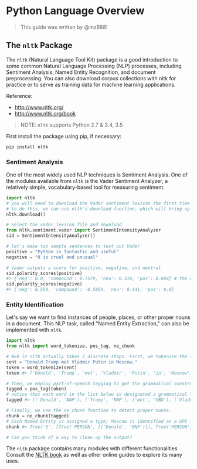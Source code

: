 # Python Language Overview

> This guide was written by @mz888!

## The `nltk` Package

The `nltk` (Natural Language Tool Kit) package is a good introduction to some common Natural Language Processing (NLP) processes, including Sentiment Analysis, Named Entity Recognition, and document preprocessing. You can also download corpus collections with nltk for practice or to serve as training data for machine learning applications.

Reference:

  + http://www.nltk.org/
  + http://www.nltk.org/book

> NOTE: `nltk` supports Python 2.7 & 3.4, 3.5

First install the package using pip, if necessary:

```` sh
pip install nltk
````

### Sentiment Analysis

One of the most widely used NLP techniques is Sentiment Analysis. One of the modules available from `nltk` is the Vader Sentiment Analyzer, a relatively simple, vocabulary-based tool for measuring sentiment.

```python
import nltk
# you will need to download the Vader sentiment lexicon the first time you use it.
# to do this, we can use nltk's download function, which will bring up a GUI.
nltk.download()

# Select the vader_lexicon file and download
from nltk.sentiment.vader import SentimentIntensityAnalyzer
sid = SentimentIntensityAnalyzer()

# let's make two sample sentences to test out Vader
positive = "Python is fantastic and useful"
negative = "R is cruel and unusual"

# Vader outputs a score for positive, negative, and neutral
sid.polarity_scores(positive)
#> {'neg': 0.0, 'compound': 0.7579, 'neu': 0.316, 'pos': 0.684} # the compound score is the overall score of the text
sid.polarity_scores(negative)
#> {'neg': 0.559, 'compound': -0.5859, 'neu': 0.441, 'pos': 0.0}
```

### Entity Identification

Let's say we want to find instances of people, places, or other proper nouns in a document. This NLP task, called "Named Entity Extraction," can also be implemented with `nltk`.

```python
import nltk
from nltk import word_tokenize, pos_tag, ne_chunk

# NER in nltk actually takes 3 discrete steps. First, we tokenize the sentence by splitting it up into words.
sent = "Donald Trump met Vladmir Putin in Moscow."
token = word_tokenize(sent)
token #> ['Donald', 'Trump', 'met', 'Vladmir', 'Putin', 'in', 'Moscow', '.']

# Then, we employ part-of-speech tagging to get the grammatical construct of the sentence
tagged = pos_tag(token)
# notice that each word in the list below is designated a grammatical label: NNP, for example, is a proper noun
tagged #> [('Donald', 'NNP'), ('Trump', 'NNP'), ('met', 'VBD'), ('Vladmir', 'NNP'), ('Putin', 'NNP'), ('in', 'IN'), ('Moscow', 'NNP'), ('.', '.')]

# Finally, we use the ne_chunk function to detect proper nouns.
chunk = ne_chunk(tagged)
# Each Named Entity is assigned a type; Moscow is identified as a GPE (geopolitical entity)
chunk #> Tree('S', [Tree('PERSON', [('Donald', 'NNP')]), Tree('PERSON', [('Trump', 'NNP')]), ('met', 'VBD'), Tree('PERSON', [('Vladmir', 'NNP'), ('Putin', 'NNP')]), ('in', 'IN'), Tree('GPE', [('Moscow', 'NNP')]), ('.', '.')])

# Can you think of a way to clean up the output?
```

The `nltk` package contains many modules with different functionalities. Consult the [NLTK book](http://www.nltk.org/book) as well as other online guides to explore its many uses.
